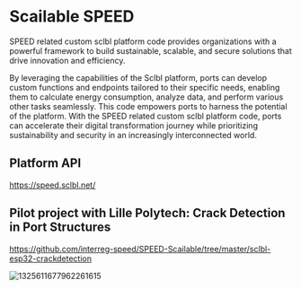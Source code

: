 # Scailable SPEED
SPEED related custom sclbl platform code provides organizations with a powerful framework to build sustainable, scalable, and secure solutions that drive innovation and efficiency. 

By leveraging the capabilities of the Sclbl platform, ports can develop custom functions and endpoints tailored to their specific needs, enabling them to calculate energy consumption, analyze data, and perform various other tasks seamlessly. This code empowers ports to harness the potential of the platform. With the SPEED related custom sclbl platform code, ports can accelerate their digital transformation journey while prioritizing sustainability and security in an increasingly interconnected world.

## Platform API 

https://speed.sclbl.net/

## Pilot project with Lille Polytech: Crack Detection in Port Structures

https://github.com/interreg-speed/SPEED-Scailable/tree/master/sclbl-esp32-crackdetection

![1325611677962261615](https://github.com/interreg-speed/SPEED-sclbl-custom/assets/95014/c944a59e-6b6d-4007-8d4e-6dc416c264ba)
